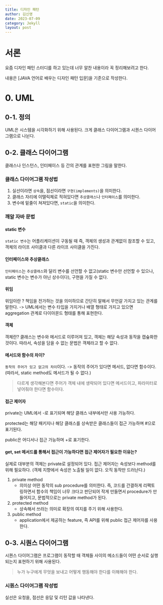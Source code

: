 ```yaml
---
title: 디자인 패턴
author: 김신영
date: 2023-07-09
category: Jekyll
layout: post
---
```


# 서론
요즘 디자인 패턴 스터디를 하고 있는데 너무 알찬 내용이라 꼭 정리해보려고 한다.

내용은 [JAVA 언어로 배우는 디자인 패턴 입문]을 기준으로 작성한다.

# 0. UML
## 0-1. 정의
UML은 시스템을 시각화하기 위해 사용된다. 크게 클래스 다이어그램과 시퀀스 다이어그램으로 나뉜다.

## 0-2. 클래스 다이어그램
클래스나 인스턴스, 인터페이스 등 간의 관계를 표현한 그림을 말한다.

### 클래스 다이어그램 작성법
1. 실선이라면 `상속`을, 점선이라면 `구현(implements)`을 의미한다.
2. 클래스 자리에 이탤릭체로 적혀있다면 `추상클래스`나 `인터페이스`를 의미한다.
3. 변수에 밑줄이 쳐져있다면, `static`을 의미한다.

### 깨알 자바 문법
#### static 변수
`static 변수`는 어플리케이션이 구동될 때 즉, 객체의 생성과 관계없이 참조할 수 있고, 객체의 라이프 사이클과 다른 라이프 사이클을 가진다.
#### 인터페이스와 추상클래스
`인터페이스`는 `추상클래스`와 달리 변수를 선언할 수 없고(static 변수만 선언할 수 있으나, static 변수는 변수가 아닌 상수이다), 구현을 가질 수 없다.

#### 위임
위임이란 ? 책임을 전가하는 것을 의미하므로 간단히 말해서 무언갈 가지고 있는 관계를 말한다.
-> UML에서는 변수 타입을 가지거나 배열 형태로 가지고 있으면 aggregation 관계로 다이아몬드 형태를 통해 표현한다.

#### 객체
객체란? 클래스는 변수와 메서드로 이루어져 있고, 객체는 해당 속성과 동작을 캡슢화한 것이다. 따라서, 속성을 담을 수 없는 문법은 객체라고 할 수 없다.

#### 메서드와 함수의 차이?
`동작의 주어가 있고 없고의 차이`이다.
-> 동작의 주어가 있다면 메서드, 없다면 함수이다. (따라서, static method도 메서드가 될 수 없다.)

> 다르게 생각해본다면 주어가 객체 내에 생략되어 있다면 메서드이고, 파라미터로 넣어줘야 한다면 함수이다.

#### 접근 제어자
private는 UML에서 -로 표기되며 해당 클래스 내부에서만 사용 가능하다.

protected는 해당 패키지나 해당 클래스를 상속받은 클래스들이 접근 가능하며 #으로 표기된다.

public은 어디서나 접근 가능하며 +로 표기한다.

#### get, set 메서드를 통해서 접근이 가능하다면 접근 제어자가 필요한 이유는?
실제로 대부분의 객체는 private로 설정되어 있다. 접근 제어자는 속성보다 method를 위해 필요하다. (객체 지향에서 속성은 노출될 일이 없다. 오직 동작만 드러난다.)

1. private method
    - 의미상 어떤 동작의 sub procedure를 의미한다. 즉, 코드를 간결하게 리팩토링하면서 함수의 책임이 너무 크다고 판단되어 작게 만들면서 procedure가 만들어지고, 문법적으로는 private method가 된다.
2. protected method
    - 상속해서 쓰라는 의미로 확장의 여지를 주기 위해 사용한다.
3. public method
    - application에서 제공하는 feature, 즉 API를 위해 public 접근 제어자를 사용한다.

## 0-3. 시퀀스 다이어그램
시퀀스 다이어그램은 프로그램이 동작할 때 객체들 사이의 메소드들이 어떤 순서로 실행되는지 표현하기 위해 사용된다.
> 누가 누구에게 무엇을 보내고 어떻게 행동해야 한다를 이해해야 한다.

### 시퀀스 다이어그램 작성법
실선은 요청을, 점선은 응답 및 리턴 값을 나타낸다. 
